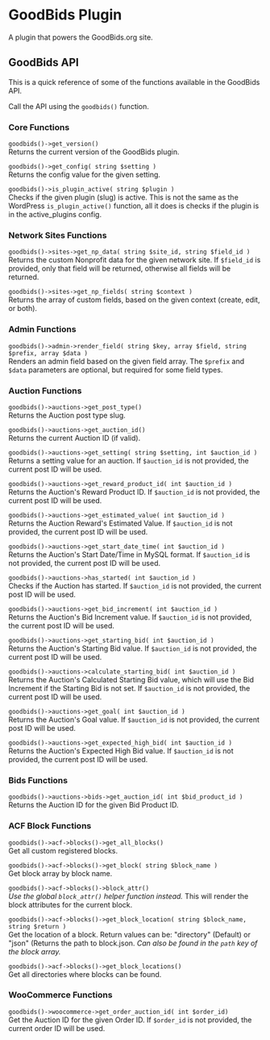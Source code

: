 # GoodBids Plugin

A plugin that powers the GoodBids.org site.

## GoodBids API

This is a quick reference of some of the functions available in the GoodBids API.

Call the API using the `goodbids()` function.

### Core Functions

`goodbids()->get_version()`  
Returns the current version of the GoodBids plugin.

`goodbids()->get_config( string $setting )`  
Returns the config value for the given setting.

`goodbids()->is_plugin_active( string $plugin )`  
Checks if the given plugin (slug) is active. This is not the same as the WordPress `is_plugin_active()` function, all it does is checks if the plugin is in the active_plugins config.

### Network Sites Functions

`goodbids()->sites->get_np_data( string $site_id, string $field_id )`  
Returns the custom Nonprofit data for the given network site. If `$field_id` is provided, only that field will be returned, otherwise all fields will be returned.

`goodbids()->sites->get_np_fields( string $context )`  
Returns the array of custom fields, based on the given context (create, edit, or both).

### Admin Functions

`goodbids()->admin->render_field( string $key, array $field, string $prefix, array $data )`  
Renders an admin field based on the given field array. The `$prefix` and `$data` parameters are optional, but required for some field types.

### Auction Functions

`goodbids()->auctions->get_post_type()`  
Returns the Auction post type slug.

`goodbids()->auctions->get_auction_id()`  
Returns the current Auction ID (if valid).

`goodbids()->auctions->get_setting( string $setting, int $auction_id )`  
Returns a setting value for an auction. If `$auction_id` is not provided, the current post ID will be used.

`goodbids()->auctions->get_reward_product_id( int $auction_id )`  
Returns the Auction's Reward Product ID. If `$auction_id` is not provided, the current post ID will be used.

`goodbids()->auctions->get_estimated_value( int $auction_id )`  
Returns the Auction Reward's Estimated Value. If `$auction_id` is not provided, the current post ID will be used.

`goodbids()->auctions->get_start_date_time( int $auction_id )`  
Returns the Auction's Start Date/Time in MySQL format. If `$auction_id` is not provided, the current post ID will be used.

`goodbids()->auctions->has_started( int $auction_id )`  
Checks if the Auction has started. If `$auction_id` is not provided, the current post ID will be used.

`goodbids()->auctions->get_bid_increment( int $auction_id )`  
Returns the Auction's Bid Increment value. If `$auction_id` is not provided, the current post ID will be used.

`goodbids()->auctions->get_starting_bid( int $auction_id )`  
Returns the Auction's Starting Bid value. If `$auction_id` is not provided, the current post ID will be used.

`goodbids()->auctions->calculate_starting_bid( int $auction_id )`  
Returns the Auction's Calculated Starting Bid value, which will use the Bid Increment if the Starting Bid is not set. If `$auction_id` is not provided, the current post ID will be used.

`goodbids()->auctions->get_goal( int $auction_id )`  
Returns the Auction's Goal value. If `$auction_id` is not provided, the current post ID will be used.

`goodbids()->auctions->get_expected_high_bid( int $auction_id )`  
Returns the Auction's Expected High Bid value. If `$auction_id` is not provided, the current post ID will be used.

### Bids Functions

`goodbids()->auctions->bids->get_auction_id( int $bid_product_id )`  
Returns the Auction ID for the given Bid Product ID.

### ACF Block Functions

`goodbids()->acf->blocks()->get_all_blocks()`  
Get all custom registered blocks.

`goodbids()->acf->blocks()->get_block( string $block_name )`  
Get block array by block name.

`goodbids()->acf->blocks()->block_attr()`  
_Use the global `block_attr()` helper function instead._ This will render the block attributes for the current block.

`goodbids()->acf->blocks()->get_block_location( string $block_name, string $return )`  
Get the location of a block. Return values can be: "directory" (Default) or "json" (Returns the path to block.json. _Can also be found in the `path` key of the block array._

`goodbids()->acf->blocks()->get_block_locations()`  
Get all directories where blocks can be found.


### WooCommerce Functions

`goodbids()->woocommerce->get_order_auction_id( int $order_id)`  
Get the Auction ID for the given Order ID. If `$order_id` is not provided, the current order ID will be used.
